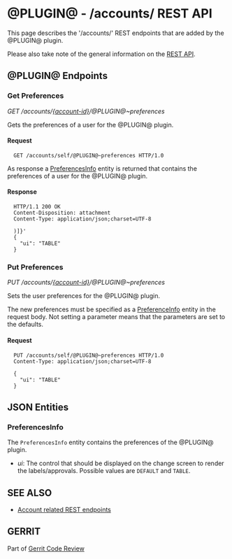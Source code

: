 @PLUGIN@ - /accounts/ REST API
==============================

This page describes the '/accounts/' REST endpoints that are added by
the @PLUGIN@ plugin.

Please also take note of the general information on the
[REST API](../../../Documentation/rest-api.html).

<a id="project-endpoints"> @PLUGIN@ Endpoints
--------------------------------------------

### <a id="get-preferences"> Get Preferences
_GET /accounts/[\{account-id\}](../../../Documentation/rest-api-accounts.html#account-id)/@PLUGIN@~preferences_

Gets the preferences of a user for the @PLUGIN@ plugin.

#### Request

```
  GET /accounts/self/@PLUGIN@~preferences HTTP/1.0
```

As response a [PreferencesInfo](#preferences-info) entity is returned
that contains the preferences of a user for the @PLUGIN@ plugin.

#### Response

```
  HTTP/1.1 200 OK
  Content-Disposition: attachment
  Content-Type: application/json;charset=UTF-8

  )]}'
  {
    "ui": "TABLE"
  }
```

### <a id="put-preferences"> Put Preferences
_PUT /accounts/[\{account-id\}](../../../Documentation/rest-api-accounts.html#account-id)/@PLUGIN@~preferences_

Sets the user preferences for the @PLUGIN@ plugin.

The new preferences must be specified as a [PreferenceInfo](#preference-info)
entity in the request body. Not setting a parameter means that the
parameters are set to the defaults.

#### Request

```
  PUT /accounts/self/@PLUGIN@~preferences HTTP/1.0
  Content-Type: application/json;charset=UTF-8

  {
    "ui": "TABLE"
  }
```


<a id="json-entities">JSON Entities
-----------------------------------

### <a id="preferences-info"></a>PreferencesInfo

The `PreferencesInfo` entity contains the preferences of the @PLUGIN@
plugin.

* _ui_: The control that should be displayed on the change screen to
  render the labels/approvals. Possible values are `DEFAULT` and
  `TABLE`.

SEE ALSO
--------

* [Account related REST endpoints](../../../Documentation/rest-api-accounts.html)

GERRIT
------
Part of [Gerrit Code Review](../../../Documentation/index.html)
